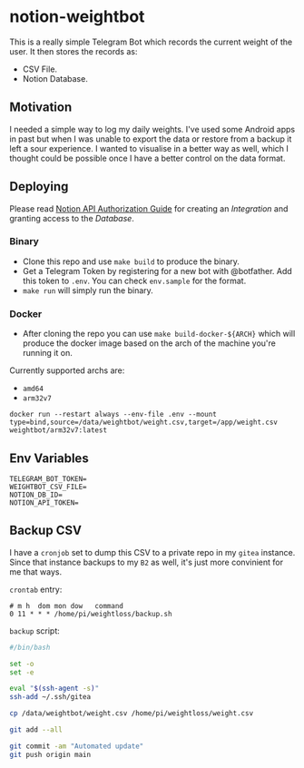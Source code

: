 # notion-weightbot

This is a really simple Telegram Bot which records the current weight of the user. It then stores the records as:

- CSV File.
- Notion Database.

## Motivation

I needed a simple way to log my daily weights. I've used some Android apps in past but when I was unable to export the data or restore from a backup it left a sour experience.
I wanted to visualise in a better way as well, which I thought could be possible once I have a better control on the data format.

## Deploying

Please read [Notion API Authorization Guide](https://developers.notion.com/docs/authorization) for creating an _Integration_ and granting access to the _Database_.

### Binary

- Clone this repo and use `make build` to produce the binary.
- Get a Telegram Token by registering for a new bot with @botfather. Add this token to `.env`. You can check `env.sample` for the format.
- `make run` will simply run the binary.

### Docker

- After cloning the repo you can use `make build-docker-${ARCH}` which will produce the docker image based on the arch of the machine you're running it on.

Currently supported archs are:
- `amd64`
- `arm32v7`

```
docker run --restart always --env-file .env --mount type=bind,source=/data/weightbot/weight.csv,target=/app/weight.csv weightbot/arm32v7:latest
```

## Env Variables

```
TELEGRAM_BOT_TOKEN=
WEIGHTBOT_CSV_FILE=
NOTION_DB_ID=
NOTION_API_TOKEN=
```

## Backup CSV

I have a `cronjob` set to dump this CSV to a private repo in my `gitea` instance. Since that instance backups to my `B2` as well, it's just more convinient for me that ways.

`crontab` entry:

```
# m h  dom mon dow   command
0 11 * * * /home/pi/weightloss/backup.sh
```

`backup` script:

```sh
#/bin/bash

set -o
set -e

eval "$(ssh-agent -s)"
ssh-add ~/.ssh/gitea

cp /data/weightbot/weight.csv /home/pi/weightloss/weight.csv

git add --all

git commit -am "Automated update"
git push origin main
```